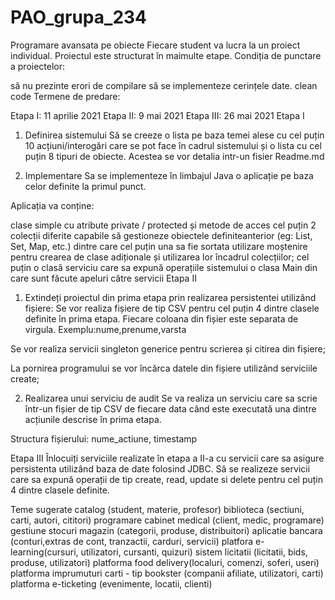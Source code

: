 # PAO_grupa_234
Programare avansata pe obiecte 
Fiecare student va lucra la un proiect individual. Proiectul este structurat în maimulte etape. Condiția de punctare a proiectelor:

să nu prezinte erori de compilare
să se implementeze cerințele date.
clean code
Termene de predare:

Etapa I​: 11 aprilie 2021
Etapa II​: 9 mai 2021
Etapa III: 26 mai 2021
Etapa I
1) Definirea sistemului
Să se creeze o lista pe baza temei alese cu cel puțin 10 acțiuni/interogări care se pot face în cadrul sistemului și o lista cu cel puțin 8 tipuri de obiecte. Acestea se vor detalia intr-un fisier Readme.md

2) Implementare
Sa se implementeze în limbajul Java o aplicație pe baza celor definite la primul punct.

Aplicația va conține:

clase simple cu atribute private / protected și metode de acces
cel puțin 2 colecții diferite capabile să gestioneze obiectele definiteanterior (eg: List, Set, Map, etc.) dintre care cel puțin una sa fie sortata
utilizare moștenire pentru crearea de clase adiționale și utilizarea lor încadrul colecțiilor;
cel puțin o clasă serviciu care sa expună operațiile sistemului
o clasa Main din care sunt făcute apeluri către servicii
Etapa II
1) Extindeți proiectul din prima etapa prin realizarea persistentei utilizând fișiere:
Se vor realiza fișiere de tip CSV pentru cel puțin 4 dintre clasele definite în prima etapa. Fiecare coloana din fișier este separata de virgula. Exemplu:nume,prenume,varsta

Se vor realiza servicii singleton generice pentru scrierea și citirea din fișiere;

La pornirea programului se vor încărca datele din fișiere utilizând serviciile create;

2) Realizarea unui serviciu de audit
Se va realiza un serviciu care sa scrie într-un fișier de tip CSV de fiecare data când este executată una dintre acțiunile descrise în prima etapa.

Structura fișierului: nume_actiune, timestamp

Etapa III
Înlocuiți serviciile realizate în etapa a II-a cu servicii care sa asigure persistenta utilizând baza de date folosind JDBC.
Să se realizeze servicii care sa expună operații de tip create, read, update si delete pentru cel puțin 4 dintre clasele definite.

Teme sugerate
catalog (student, materie, profesor)
biblioteca (sectiuni, carti, autori, cititori)
programare cabinet medical (client, medic, programare)
gestiune stocuri magazin (categorii, produse, distribuitori)
aplicatie bancara (conturi,extras de cont, tranzactii, carduri, servicii)
platfora e-learning(cursuri, utilizatori, cursanti, quizuri)
sistem licitatii (licitatii, bids, produse, utilizatori)
platforma food delivery(localuri, comenzi, soferi, useri)
platforma imprumuturi carti - tip bookster (companii afiliate, utilizatori, carti)
platforma e-ticketing (evenimente, locatii, clienti)
